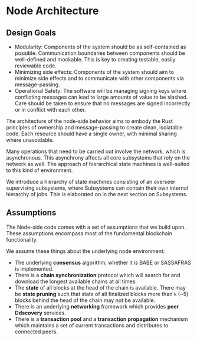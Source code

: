 # Node Architecture

## Design Goals

* Modularity: Components of the system should be as self-contained as possible. Communication boundaries between components should be well-defined and mockable. This is key to creating testable, easily reviewable code.
* Minimizing side effects: Components of the system should aim to minimize side effects and to communicate with other components via message-passing.
* Operational Safety: The software will be managing signing keys where conflicting messages can lead to large amounts of value to be slashed. Care should be taken to ensure that no messages are signed incorrectly or in conflict with each other.

The architecture of the node-side behavior aims to embody the Rust principles of ownership and message-passing to create clean, isolatable code. Each resource should have a single owner, with minimal sharing where unavoidable.

Many operations that need to be carried out involve the network, which is asynchronous. This asynchrony affects all core subsystems that rely on the network as well. The approach of hierarchical state machines is well-suited to this kind of environment.

We introduce a hierarchy of state machines consisting of an overseer supervising subsystems, where Subsystems can contain their own internal hierarchy of jobs. This is elaborated on in the next section on Subsystems.

## Assumptions

The Node-side code comes with a set of assumptions that we build upon. These assumptions encompass most of the fundamental blockchain functionality.

We assume these things about the underlying node environment:
  * The underlying **consensus** algorithm, whether it is BABE or SASSAFRAS is implemented.
  * There is a **chain synchronization** protocol which will search for and download the longest available chains at all times.
  * The **state** of all blocks at the head of the chain is available. There may be **state pruning** such that state of all finalized blocks more than `k` (~5) blocks behind the head of the chain may not be available.
  * There is an underlying **networking** framework which provides **peer Ddscovery** services.
  * There is a **transaction pool** and a **transaction propagation** mechanism which maintains a set of current transactions and distributes to connected peers.
